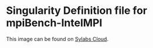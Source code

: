 # Singularity Definition file for mpiBench-IntelMPI
This image can be found on
[Sylabs Cloud](https://cloud.sylabs.io/library/vincent.labonte/mpi/mpibench).